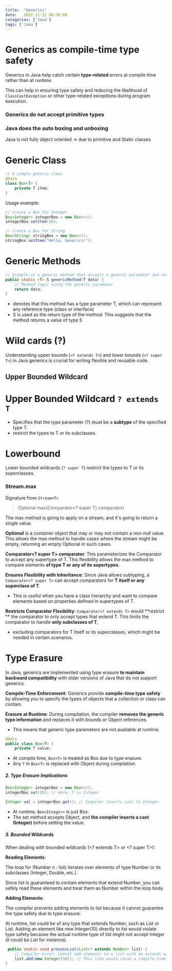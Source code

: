 ```yaml
---
title:  "Generics"
date:   2022-11-21 08:30:00
categories: ['Java']
tags: ['Java']
---
```


# Generics as compile-time type safety

Generics in Java help catch certain **type-related** errors at compile time
rather than at runtime.

This can help in ensuring type safety and reducing the likelihood of
`ClassCastException` or other type-related exceptions during program execution.

### Generics do not accept primitive types

### Java does the auto boxing and unboxing

Java is not fully object oriented -> due to primitive and Static classes

# Generic Class

```java
// A simple generic class
@Data
class Box<T> {
    private T item;
}
```

Usage example:

```java
// Create a Box for Integer
Box<Integer> integerBox = new Box<>();
integerBox.setItem(10);

// Create a Box for String
Box<String> stringBox = new Box<>();
stringBox.setItem("Hello, Generics!");
```

# Generic Methods

```java
// Example of a generic method that accepts a generic parameter and returns a generic type
public static <T> S genericMethod(T data) {
    // Method logic using the generic parameter
    return data;
}
```

- <T> denotes that this method has a type parameter T, which can represent any reference type (class or interface)
- S is used as the return type of the method. This suggests that the method
  returns a value of type S

# Wild cards (?)

Understanding upper bounds (`<? extends T>`) and lower bounds (`<? super T>`) in
Java generics is crucial for writing flexible and reusable code.

## Upper Bounded Wildcard

# Upper Bounded Wildcard `? extends T`

- Specifies that the type parameter (?) must be a **subtype** of the specified
  type T.
- restrict the types to T or its subclasses.

# Lowerbound

Lower bounded wildcards (`? super T`) restrict the types to T or its
superclasses.

### Stream.max

Signature from `Stream<T>`

> Optional<T> max(Comparator<? super T) comparator)

The max method is going to apply on a stream, and it's going to return a single
value.

**Optional<T>** is a container object that may or may not contain a non-null
value.
This allows the max method to handle cases where the stream might be empty,
returning an empty Optional in such cases.

**Comparator<? super T> comparator**: This parameterizes the Comparator to
accept any supertype of T.
This flexibility allows the max method to compare elements **of type T or any of
its supertypes**.

**Ensures Flexibility with Inheritance**: Since Java allows subtyping, a
`Comparator<? super T>` can accept comparators for **T itself or any superclass
of T**.

- This is useful when you have a class hierarchy and want to compare elements
  based on properties defined in supertypes of T.

**Restricts Comparator Flexibility**: `Comparator<? extends T>` would **restrict
** the comparator to only accept types that extend T. This limits the comparator
to handle **only subclasses of T**,

- excluding comparators for T itself or its superclasses, which might be needed
  in certain scenarios.

# Type Erasure

In Java, generics are implemented using type erasure **to maintain backward
compatibility** with older versions of Java that do not
support generics.

**Compile-Time Enforcement**: Generics provide **compile-time type safety** by
allowing you to specify the types of objects that a collection or class can
contain.

**Erasure at Runtime**: During compilation, the compiler **removes the generic
type information** and replaces it with bounds or Object references.

- This means that generic type parameters are not available at runtime.

```java
@Data
public class Box<T> {
    private T value;
```

- At compile time, `Box<T>` is treated as Box due to type erasure.
- Any `T` in `Box<T>` is replaced with Object during compilation.

##### 2. Type Erasure Implications

```java
Box<Integer> integerBox = new Box<>();
integerBox.set(10); // Here, T is Integer

Integer val = integerBox.get(); // Compiler inserts cast to Integer
```

- At runtime, `Box<Integer>` is just Box.
- The set method accepts Object, and **the compiler inserts a cast (Integer)**
  before setting the value.

##### 3. Bounded Wildcards

When dealing with bounded wildcards (<? extends T> or <? super T>):

**Reading Elements**:

The loop for (Number n : list) iterates over elements of type Number or its
subclasses (Integer, Double, etc.).

Since list is guaranteed to contain elements that extend Number, you can safely
read these elements and treat them as Number
within the loop body.

**Adding Elements**:

The compiler prevents adding elements to list because it cannot guarantee the
type safety due to type erasure.

At runtime, list could be of any type that extends Number, such as List<Integer>
or List<Double>. Adding an element like
new Integer(10) directly to list would violate type safety because the actual
runtime type of list might not accept Integer (it could be List<Double> for
instance).

```java
 public static void processList(List<? extends Number> list) {
    // Compiler error: Cannot add elements to a list with an extends wildcard
    list.add(new Integer(10)); // This line would cause a compile-time error
}
```